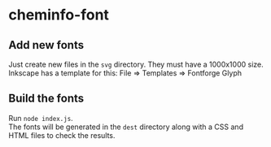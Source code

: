# cheminfo-font

## Add new fonts

Just create new files in the `svg` directory. They must have a 1000x1000 size.  
Inkscape has a template for this: File => Templates => Fontforge Glyph

## Build the fonts

Run `node index.js`.  
The fonts will be generated in the `dest` directory along with a CSS and HTML files to check the results.
